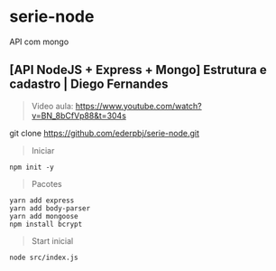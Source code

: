 # serie-node
API com mongo

## [API NodeJS + Express + Mongo] Estrutura e cadastro | Diego Fernandes

> Video aula:
https://www.youtube.com/watch?v=BN_8bCfVp88&t=304s

git clone https://github.com/ederpbj/serie-node.git

> Iniciar

    npm init -y

> Pacotes

    yarn add express
    yarn add body-parser
    yarn add mongoose
    npm install bcrypt

> Start inicial

    node src/index.js

